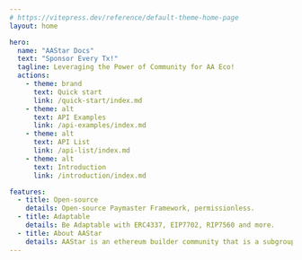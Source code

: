 ```yaml
---
# https://vitepress.dev/reference/default-theme-home-page
layout: home

hero:
  name: "AAStar Docs"
  text: "Sponsor Every Tx!"
  tagline: Leveraging the Power of Community for AA Eco!
  actions:
    - theme: brand
      text: Quick start
      link: /quick-start/index.md
    - theme: alt
      text: API Examples
      link: /api-examples/index.md
    - theme: alt
      text: API List
      link: /api-list/index.md    
    - theme: alt
      text: Introduction
      link: /introduction/index.md 

features:
  - title: Open-source 
    details: Open-source Paymaster Framework, permissionless.
  - title: Adaptable
    details: Be Adaptable with ERC4337, EIP7702, RIP7560 and more.
  - title: About AAStar
    details: AAStar is an ethereum builder community that is a subgroup of Plancker^.
---
```


